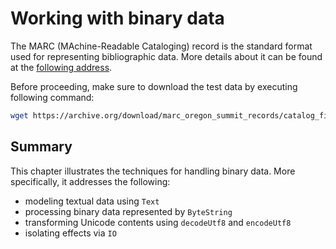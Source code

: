 # Working with binary data 

The MARC (MAchine-Readable Cataloging) record is the standard format used for
representing bibliographic data. More details about it can be found at the
[following address][1].

Before proceeding, make sure to download the test data by executing following
command:

```bash
wget https://archive.org/download/marc_oregon_summit_records/catalog_files/ohsu_ncnm_wscc_bibs.mrc -O sample.mrc
```

## Summary

This chapter illustrates the techniques for handling binary data. More
specifically, it addresses the following:

- modeling textual data using `Text`
- processing binary data represented by `ByteString`
- transforming Unicode contents using `decodeUtf8` and `encodeUtf8`
- isolating effects via `IO`

[1]: https://www.loc.gov/marc/umb/um01to06.html
